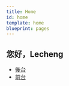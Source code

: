 ```yaml
---
title: Home
id: home
template: home
blueprint: pages
---
```

## 您好，Lecheng



- [後台](/cp)
- [前台](http://www.lechengphysio.com)
